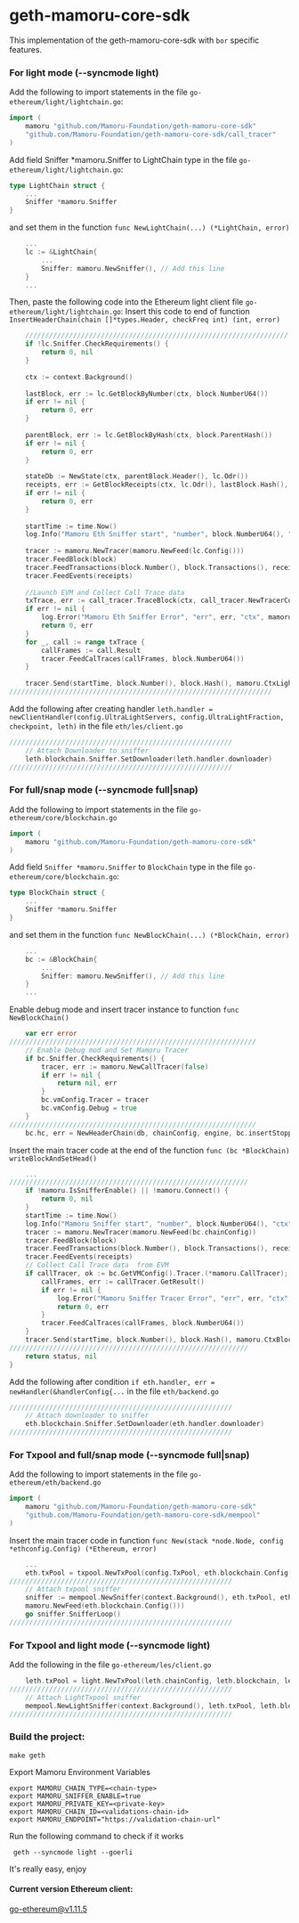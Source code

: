 # geth-mamoru-core-sdk

This implementation of the geth-mamoru-core-sdk with `bor` specific features.

### For light mode (--syncmode light)

Add the following to import statements in the file `go-ethereum/light/lightchain.go`:

```go
import (
    mamoru "github.com/Mamoru-Foundation/geth-mamoru-core-sdk"
    "github.com/Mamoru-Foundation/geth-mamoru-core-sdk/call_tracer"
)
``` 
Add field Sniffer *mamoru.Sniffer  to  LightChain type in the file `go-ethereum/light/lightchain.go`:

```go
type LightChain struct {
    ...
    Sniffer *mamoru.Sniffer
}
```
and set them in the function `func NewLightChain(...) (*LightChain, error)`

```go
    ...
    lc := &LightChain{
        ...
        Sniffer: mamoru.NewSniffer(), // Add this line
    }
    ...
```


Then, paste the following code into the Ethereum light client file `go-ethereum/light/lightchain.go`:
Insert this code to end of function `InsertHeaderChain(chain []*types.Header, checkFreq int) (int, error)`

```go
	//////////////////////////////////////////////////////////////////
    if !lc.Sniffer.CheckRequirements() {
        return 0, nil
    }
    
    ctx := context.Background()
    
    lastBlock, err := lc.GetBlockByNumber(ctx, block.NumberU64())
    if err != nil {
        return 0, err
    }
    
    parentBlock, err := lc.GetBlockByHash(ctx, block.ParentHash())
    if err != nil {
        return 0, err
    }
    
    stateDb := NewState(ctx, parentBlock.Header(), lc.Odr())
    receipts, err := GetBlockReceipts(ctx, lc.Odr(), lastBlock.Hash(), lastBlock.Number().Uint64())
    if err != nil {
        return 0, err
    }
    
    startTime := time.Now()
    log.Info("Mamoru Eth Sniffer start", "number", block.NumberU64(), "ctx", mamoru.CtxLightchain)
    
    tracer := mamoru.NewTracer(mamoru.NewFeed(lc.Config()))
    tracer.FeedBlock(block)
    tracer.FeedTransactions(block.Number(), block.Transactions(), receipts)
    tracer.FeedEvents(receipts)
    
    //Launch EVM and Collect Call Trace data
    txTrace, err := call_tracer.TraceBlock(ctx, call_tracer.NewTracerConfig(stateDb.Copy(), lc.Config(), lc), lastBlock)
    if err != nil {
        log.Error("Mamoru Eth Sniffer Error", "err", err, "ctx", mamoru.CtxLightchain)
        return 0, err
    }
    for _, call := range txTrace {
        callFrames := call.Result
        tracer.FeedCalTraces(callFrames, block.NumberU64())
    }
    
    tracer.Send(startTime, block.Number(), block.Hash(), mamoru.CtxLightchain)
//////////////////////////////////////////////////////////////////
```

Add the following after creating handler `leth.handler = newClientHandler(config.UltraLightServers, config.UltraLightFraction, checkpoint, leth)`  in the file `eth/les/client.go`


```go
////////////////////////////////////////////////////////
    // Attach Downloader to sniffer
    leth.blockchain.Sniffer.SetDownloader(leth.handler.downloader)
////////////////////////////////////////////////////////
```

### For full/snap mode  (--syncmode full|snap)

Add the following to import statements in the file `go-ethereum/core/blockchain.go`

```go
import (
    mamoru "github.com/Mamoru-Foundation/geth-mamoru-core-sdk"
)
```
Add field `Sniffer *mamoru.Sniffer`  to  `BlockChain` type in the file `go-ethereum/core/blockchain.go`:

```go
type BlockChain struct {
    ...
    Sniffer *mamoru.Sniffer
}
```

and set them in the function `func NewBlockChain(...) (*BlockChain, error)`

```go
    ...
    bc := &BlockChain{
        ...
        Sniffer: mamoru.NewSniffer(), // Add this line
    }
    ...
```

Enable debug mode and insert tracer instance to function `func NewBlockChain()`

```go
    var err error
//////////////////////////////////////////////////////////////
    // Enable Debug mod and Set Mamoru Tracer
    if bc.Sniffer.CheckRequirements() {
        tracer, err := mamoru.NewCallTracer(false)
        if err != nil {
            return nil, err
        }
        bc.vmConfig.Tracer = tracer
        bc.vmConfig.Debug = true
    }
//////////////////////////////////////////////////////////////
    bc.hc, err = NewHeaderChain(db, chainConfig, engine, bc.insertStopped)
```

Insert the main tracer code at the end of the function `func (bc *BlockChain) writeBlockAndSetHead()`

```go
    ...
////////////////////////////////////////////////////////////
    if !mamoru.IsSnifferEnable() || !mamoru.Connect() {
        return 0, nil
    }
    startTime := time.Now()
    log.Info("Mamoru Sniffer start", "number", block.NumberU64(), "ctx", mamoru.CtxBlockchain)
    tracer := mamoru.NewTracer(mamoru.NewFeed(bc.chainConfig))
    tracer.FeedBlock(block)
    tracer.FeedTransactions(block.Number(), block.Transactions(), receipts)
    tracer.FeedEvents(receipts)
    // Collect Call Trace data  from EVM
    if callTracer, ok := bc.GetVMConfig().Tracer.(*mamoru.CallTracer); ok {
        callFrames, err := callTracer.GetResult()
        if err != nil {
            log.Error("Mamoru Sniffer Tracer Error", "err", err, "ctx", mamoru.CtxBlockchain)
            return 0, err
        }
        tracer.FeedCalTraces(callFrames, block.NumberU64())
    }
    tracer.Send(startTime, block.Number(), block.Hash(), mamoru.CtxBlockchain)
////////////////////////////////////////////////////////////
	return status, nil
}
```

Add the following after condition `if eth.handler, err = newHandler(&handlerConfig{...`  in the file `eth/backend.go`

```go
////////////////////////////////////////////////////////
    // Attach downloader to sniffer
    eth.blockchain.Sniffer.SetDownloader(eth.handler.downloader)
////////////////////////////////////////////////////////
```


### For Txpool and full/snap mode  (--syncmode full|snap)

Add the following to import statements in the file `go-ethereum/eth/backend.go`

```go
import (
    mamoru "github.com/Mamoru-Foundation/geth-mamoru-core-sdk"
    "github.com/Mamoru-Foundation/geth-mamoru-core-sdk/mempool"
)
```

Insert the main tracer code in function `func New(stack *node.Node, config *ethconfig.Config) (*Ethereum, error)`

```go
    ...
    eth.txPool = txpool.NewTxPool(config.TxPool, eth.blockchain.Config(), eth.blockchain)
////////////////////////////////////////////////////////
    // Attach txpool sniffer
    sniffer := mempool.NewSniffer(context.Background(), eth.txPool, eth.blockchain, eth.blockchain.Config(),
    mamoru.NewFeed(eth.blockchain.Config()))
    go sniffer.SnifferLoop()
////////////////////////////////////////////////////////
```

### For Txpool and light mode  (--syncmode light)

Add the following in the file `go-ethereum/les/client.go`

```go
	leth.txPool = light.NewTxPool(leth.chainConfig, leth.blockchain, leth.relay)
////////////////////////////////////////////////////////
	// Attach LightTxpool sniffer
	mempool.NewLightSniffer(context.Background(), leth.txPool, leth.blockchain, chainConfig)
////////////////////////////////////////////////////////
```


### Build the project:

```shell
make geth
```

Export Mamoru Environment Variables

```shell
export MAMORU_CHAIN_TYPE=<chain-type>
export MAMORU_SNIFFER_ENABLE=true
export MAMORU_PRIVATE_KEY=<private-key>
export MAMORU_CHAIN_ID=<validations-chain-id>
export MAMORU_ENDPOINT="https://validation-chain-url"
```


Run the following command to check if it works

```shell
 geth --syncmode light --goerli
```

It's really easy, enjoy

#### Current version Ethereum client:

go-ethereum@v1.11.5
